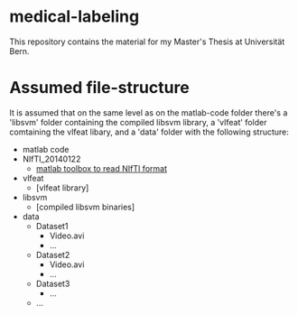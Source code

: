 # medical-labeling
This repository contains the material for my Master's Thesis at Universität Bern.

# Assumed file-structure
It is assumed that on the same level as on the matlab-code folder there's a 'libsvm' folder containing the compiled libsvm library, a 'vlfeat' folder comtaining the vlfeat libary, and a 'data' folder with the following structure:

- matlab code
- NIfTI_20140122
  - [matlab toolbox to read NIfTI format](http://ch.mathworks.com/matlabcentral/fileexchange/8797-tools-for-nifti-and-analyze-image)
- vlfeat
  - [vlfeat library]
- libsvm
  - [compiled libsvm binaries]
- data
  - Dataset1
    - Video.avi
    - ...
  - Dataset2
    - Video.avi
    - ...
  - Dataset3
    - ...
  - ...
